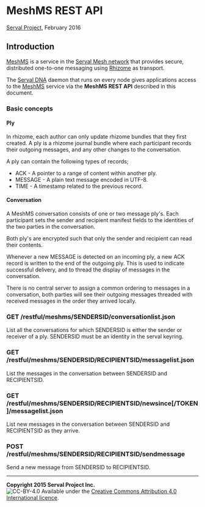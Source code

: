 MeshMS REST API
===============
[Serval Project][], February 2016

Introduction
------------

[MeshMS][] is a service in the [Serval Mesh network][] that provides secure,
distributed one-to-one messaging using [Rhizome][] as transport.

The [Serval DNA][] daemon that runs on every node gives applications access to
the [MeshMS][] service via the **MeshMS REST API** described in this document.

### Basic concepts

#### Ply

In rhizome, each author can only update rhizome bundles that they first created. 
A ply is a rhizome journal bundle where each participant records their outgoing messages, 
and any other changes to the conversation.

A ply can contain the following types of records;

 * ACK - A pointer to a range of content within another ply.
 * MESSAGE - A plain text message encoded in UTF-8.
 * TIME - A timestamp related to the previous record.

#### Conversation

A MeshMS conversation consists of one or two message ply's. Each participant sets
the sender and recipient manifest fields to the identities of the two parties in the 
conversation.

Both ply's are encrypted such that only the sender and recipient can read their contents.

Whenever a new MESSAGE is detected on an incoming ply, a new ACK record is written to the
end of the outgoing ply. This is used to indicate successful delivery, and to thread the
display of messages in the conversation.

There is no central server to assign a common ordering to messages in a conversation,
both parties will see their outgoing messages threaded with received messages in the order
they arrived locally. 

### GET /restful/meshms/SENDERSID/conversationlist.json

List all the conversations for which SENDERSID is either the sender or receiver of a ply.
SENDERSID must be an identity in the serval keyring.

### GET /restful/meshms/SENDERSID/RECIPIENTSID/messagelist.json

List the messages in the conversation between SENDERSID and RECIPIENTSID.

### GET /restful/meshms/SENDERSID/RECIPIENTSID/newsince[/TOKEN]/messagelist.json

List new messages in the conversation between SENDERSID and RECIPIENTSID as they arrive.

### POST /restful/meshms/SENDERSID/RECIPIENTSID/sendmessage

Send a new message from SENDERSID to RECIPIENTSID.

-----
**Copyright 2015 Serval Project Inc.**  
![CC-BY-4.0](./cc-by-4.0.png)
Available under the [Creative Commons Attribution 4.0 International licence][CC BY 4.0].


[Serval Project]: http://www.servalproject.org/
[CC BY 4.0]: ../LICENSE-DOCUMENTATION.md
[Serval Mesh network]: http://developer.servalproject.org/dokuwiki/doku.php?id=content:tech:mesh_network
[Serval DNA]: ../README.md
[REST-API]: ./REST-API.md
[MeshMS]: http://developer.servalproject.org/dokuwiki/doku.php?id=content:tech:meshms
[Rhizome]: ./REST-API-Rhizome.md
[200]: ./REST-API.md#200-ok
[201]: ./REST-API.md#201-created
[202]: ./REST-API.md#202-accepted
[400]: ./REST-API.md#400-bad-request
[404]: ./REST-API.md#404-not-found
[419]: ./REST-API.md#419-authentication-timeout
[422]: ./REST-API.md#422-unprocessable-entity
[423]: ./REST-API.md#423-locked
[500]: ./REST-API.md#500-server-error

